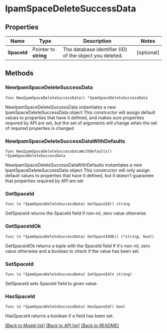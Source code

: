 # IpamSpaceDeleteSuccessData

## Properties

Name | Type | Description | Notes
------------ | ------------- | ------------- | -------------
**SpaceId** | Pointer to **string** | The database identifier (ID) of the object you deleted. | [optional] 

## Methods

### NewIpamSpaceDeleteSuccessData

`func NewIpamSpaceDeleteSuccessData() *IpamSpaceDeleteSuccessData`

NewIpamSpaceDeleteSuccessData instantiates a new IpamSpaceDeleteSuccessData object
This constructor will assign default values to properties that have it defined,
and makes sure properties required by API are set, but the set of arguments
will change when the set of required properties is changed

### NewIpamSpaceDeleteSuccessDataWithDefaults

`func NewIpamSpaceDeleteSuccessDataWithDefaults() *IpamSpaceDeleteSuccessData`

NewIpamSpaceDeleteSuccessDataWithDefaults instantiates a new IpamSpaceDeleteSuccessData object
This constructor will only assign default values to properties that have it defined,
but it doesn't guarantee that properties required by API are set

### GetSpaceId

`func (o *IpamSpaceDeleteSuccessData) GetSpaceId() string`

GetSpaceId returns the SpaceId field if non-nil, zero value otherwise.

### GetSpaceIdOk

`func (o *IpamSpaceDeleteSuccessData) GetSpaceIdOk() (*string, bool)`

GetSpaceIdOk returns a tuple with the SpaceId field if it's non-nil, zero value otherwise
and a boolean to check if the value has been set.

### SetSpaceId

`func (o *IpamSpaceDeleteSuccessData) SetSpaceId(v string)`

SetSpaceId sets SpaceId field to given value.

### HasSpaceId

`func (o *IpamSpaceDeleteSuccessData) HasSpaceId() bool`

HasSpaceId returns a boolean if a field has been set.


[[Back to Model list]](../README.md#documentation-for-models) [[Back to API list]](../README.md#documentation-for-api-endpoints) [[Back to README]](../README.md)



